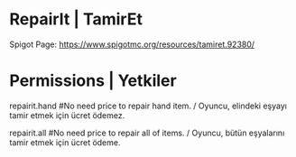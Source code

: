 # RepairIt | TamirEt

Spigot Page: https://www.spigotmc.org/resources/tamiret.92380/

# Permissions | Yetkiler

repairit.hand   #No need price to repair hand item. / Oyuncu, elindeki eşyayı tamir etmek için ücret ödemez.

repairit.all   #No need price to repair all of items. / Oyuncu, bütün eşyalarını tamir etmek için ücret ödeme.

